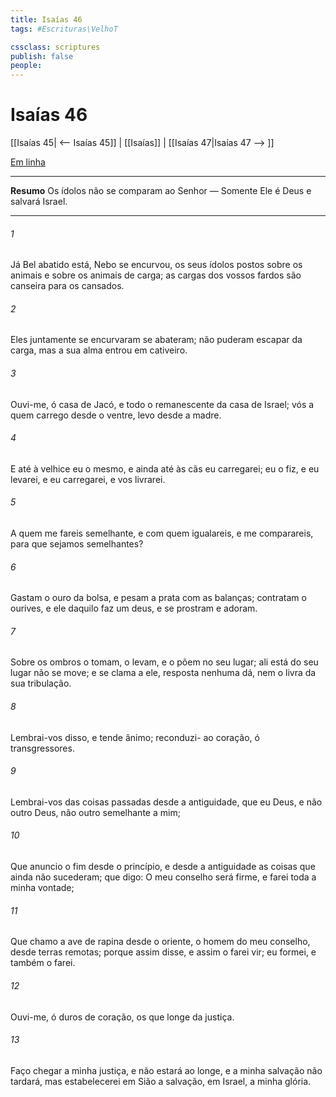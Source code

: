 ```yaml
---
title: Isaías 46
tags: #Escrituras\VelhoT

cssclass: scriptures
publish: false
people:
---
```


# Isaías 46
[[Isaías 45| <-- Isaías 45]] | [[Isaías]] | [[Isaías 47|Isaías 47 --> ]]

[Em linha](https://churchofjesuschrist.org/study/scriptures/ot/isa/46?lang=por)

---
__Resumo__
Os ídolos não se comparam ao Senhor — Somente Ele é Deus e salvará Israel.

---
###### 1 
Já Bel abatido está,  Nebo se encurvou, os seus ídolos  postos sobre os animais e sobre os animais de carga; as cargas dos vossos fardos são canseira para os  cansados.

###### 2 
Eles juntamente se encurvaram  se abateram; não puderam escapar da carga, mas a sua alma entrou em cativeiro.

###### 3 
Ouvi-me, ó casa de Jacó, e todo o remanescente da casa de Israel; vós a quem carrego desde o ventre,  levo  desde a madre.

###### 4 
E até à velhice eu  o mesmo, e ainda até às cãs eu  carregarei; eu o fiz, e eu  levarei, e eu  carregarei, e vos livrarei.

###### 5 
A quem me fareis semelhante, e com quem  igualareis, e me comparareis, para que sejamos semelhantes?

###### 6 
Gastam o ouro da bolsa, e pesam a prata com as balanças; contratam o ourives, e ele daquilo faz um deus, e  se prostram e adoram.

###### 7 
Sobre os ombros o tomam, o levam, e o põem no seu lugar; ali está  do seu lugar não se move; e se  clama a ele, resposta nenhuma dá, nem o livra da sua tribulação.

###### 8 
Lembrai-vos disso, e tende ânimo; reconduzi- ao coração, ó transgressores.

###### 9 
Lembrai-vos das coisas passadas desde a antiguidade, que eu  Deus, e não  outro Deus, não  outro semelhante a mim;

###### 10 
Que anuncio o fim desde o princípio, e desde a antiguidade as coisas que ainda não sucederam; que digo: O meu conselho será firme, e farei toda a minha vontade;

###### 11 
Que chamo a ave de rapina desde o oriente,  o homem do meu conselho, desde terras remotas; porque assim  disse, e assim o farei vir; eu  formei, e também o farei.

###### 12 
Ouvi-me, ó duros de coração, os que  longe da justiça.

###### 13 
Faço chegar a minha justiça, e não estará ao longe, e a minha salvação não tardará, mas estabelecerei em Sião a salvação,  em Israel, a minha glória.

